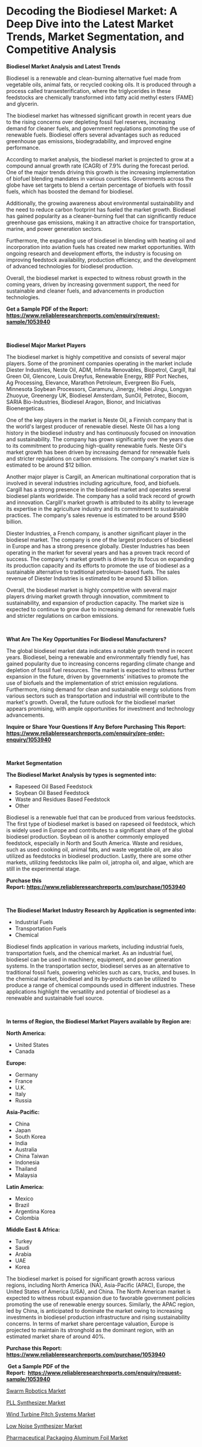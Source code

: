 <p><h1>Decoding the Biodiesel Market: A Deep Dive into the Latest Market Trends, Market Segmentation, and Competitive Analysis</h1></p><p><strong>Biodiesel Market Analysis and Latest Trends</strong></p>
<p><p>Biodiesel is a renewable and clean-burning alternative fuel made from vegetable oils, animal fats, or recycled cooking oils. It is produced through a process called transesterification, where the triglycerides in these feedstocks are chemically transformed into fatty acid methyl esters (FAME) and glycerin.</p><p>The biodiesel market has witnessed significant growth in recent years due to the rising concerns over depleting fossil fuel reserves, increasing demand for cleaner fuels, and government regulations promoting the use of renewable fuels. Biodiesel offers several advantages such as reduced greenhouse gas emissions, biodegradability, and improved engine performance.</p><p>According to market analysis, the biodiesel market is projected to grow at a compound annual growth rate (CAGR) of 7.9% during the forecast period. One of the major trends driving this growth is the increasing implementation of biofuel blending mandates in various countries. Governments across the globe have set targets to blend a certain percentage of biofuels with fossil fuels, which has boosted the demand for biodiesel.</p><p>Additionally, the growing awareness about environmental sustainability and the need to reduce carbon footprint has fueled the market growth. Biodiesel has gained popularity as a cleaner-burning fuel that can significantly reduce greenhouse gas emissions, making it an attractive choice for transportation, marine, and power generation sectors.</p><p>Furthermore, the expanding use of biodiesel in blending with heating oil and incorporation into aviation fuels has created new market opportunities. With ongoing research and development efforts, the industry is focusing on improving feedstock availability, production efficiency, and the development of advanced technologies for biodiesel production.</p><p>Overall, the biodiesel market is expected to witness robust growth in the coming years, driven by increasing government support, the need for sustainable and cleaner fuels, and advancements in production technologies.</p></p>
<p><strong>Get a Sample PDF of the Report:&nbsp; <a href="https://www.reliableresearchreports.com/enquiry/request-sample/1053940">https://www.reliableresearchreports.com/enquiry/request-sample/1053940</a></strong></p>
<p>&nbsp;</p>
<p><strong>Biodiesel Major Market Players</strong></p>
<p><p>The biodiesel market is highly competitive and consists of several major players. Some of the prominent companies operating in the market include Diester Industries, Neste Oil, ADM, Infinita Renovables, Biopetrol, Cargill, Ital Green Oil, Glencore, Louis Dreyfus, Renewable Energy, RBF Port Neches, Ag Processing, Elevance, Marathon Petroleum, Evergreen Bio Fuels, Minnesota Soybean Processors, Caramuru, Jinergy, Hebei Jingu, Longyan Zhuoyue, Greenergy UK, Biodiesel Amsterdam, SunOil, Petrotec, Biocom, SARIA Bio-Industries, Biodiesel Aragon, Bionor, and Iniciativas Bioenergeticas.</p><p>One of the key players in the market is Neste Oil, a Finnish company that is the world's largest producer of renewable diesel. Neste Oil has a long history in the biodiesel industry and has continuously focused on innovation and sustainability. The company has grown significantly over the years due to its commitment to producing high-quality renewable fuels. Neste Oil's market growth has been driven by increasing demand for renewable fuels and stricter regulations on carbon emissions. The company's market size is estimated to be around $12 billion.</p><p>Another major player is Cargill, an American multinational corporation that is involved in several industries including agriculture, food, and biofuels. Cargill has a strong presence in the biodiesel market and operates several biodiesel plants worldwide. The company has a solid track record of growth and innovation. Cargill's market growth is attributed to its ability to leverage its expertise in the agriculture industry and its commitment to sustainable practices. The company's sales revenue is estimated to be around $590 billion.</p><p>Diester Industries, a French company, is another significant player in the biodiesel market. The company is one of the largest producers of biodiesel in Europe and has a strong presence globally. Diester Industries has been operating in the market for several years and has a proven track record of success. The company's market growth is driven by its focus on expanding its production capacity and its efforts to promote the use of biodiesel as a sustainable alternative to traditional petroleum-based fuels. The sales revenue of Diester Industries is estimated to be around $3 billion.</p><p>Overall, the biodiesel market is highly competitive with several major players driving market growth through innovation, commitment to sustainability, and expansion of production capacity. The market size is expected to continue to grow due to increasing demand for renewable fuels and stricter regulations on carbon emissions.</p></p>
<p>&nbsp;</p>
<p><strong>What Are The Key Opportunities For Biodiesel Manufacturers?</strong></p>
<p><p>The global biodiesel market data indicates a notable growth trend in recent years. Biodiesel, being a renewable and environmentally friendly fuel, has gained popularity due to increasing concerns regarding climate change and depletion of fossil fuel resources. The market is expected to witness further expansion in the future, driven by governments' initiatives to promote the use of biofuels and the implementation of strict emission regulations. Furthermore, rising demand for clean and sustainable energy solutions from various sectors such as transportation and industrial will contribute to the market's growth. Overall, the future outlook for the biodiesel market appears promising, with ample opportunities for investment and technology advancements.</p></p>
<p><strong>Inquire or Share Your Questions If Any Before Purchasing This Report: <a href="https://www.reliableresearchreports.com/enquiry/pre-order-enquiry/1053940">https://www.reliableresearchreports.com/enquiry/pre-order-enquiry/1053940</a></strong></p>
<p>&nbsp;</p>
<p><strong>Market Segmentation</strong></p>
<p><strong>The Biodiesel Market Analysis by types is segmented into:</strong></p>
<p><ul><li>Rapeseed Oil Based Feedstock</li><li>Soybean Oil Based Feedstock</li><li>Waste and Residues Based Feedstock</li><li>Other</li></ul></p>
<p><p>Biodiesel is a renewable fuel that can be produced from various feedstocks. The first type of biodiesel market is based on rapeseed oil feedstock, which is widely used in Europe and contributes to a significant share of the global biodiesel production. Soybean oil is another commonly employed feedstock, especially in North and South America. Waste and residues, such as used cooking oil, animal fats, and waste vegetable oil, are also utilized as feedstocks in biodiesel production. Lastly, there are some other markets, utilizing feedstocks like palm oil, jatropha oil, and algae, which are still in the experimental stage.</p></p>
<p><strong>Purchase this Report:&nbsp;<a href="https://www.reliableresearchreports.com/purchase/1053940">https://www.reliableresearchreports.com/purchase/1053940</a></strong></p>
<p>&nbsp;</p>
<p><strong>The Biodiesel Market Industry Research by Application is segmented into:</strong></p>
<p><ul><li>Industrial Fuels</li><li>Transportation Fuels</li><li>Chemical</li></ul></p>
<p><p>Biodiesel finds application in various markets, including industrial fuels, transportation fuels, and the chemical market. As an industrial fuel, biodiesel can be used in machinery, equipment, and power generation systems. In the transportation sector, biodiesel serves as an alternative to traditional fossil fuels, powering vehicles such as cars, trucks, and buses. In the chemical market, biodiesel and its by-products can be utilized to produce a range of chemical compounds used in different industries. These applications highlight the versatility and potential of biodiesel as a renewable and sustainable fuel source.</p></p>
<p>&nbsp;</p>
<p><strong>In terms of Region, the Biodiesel Market Players available by Region are:</strong></p>
<p>
    <p> <strong> North America: </strong>
        <ul>
            <li>United States</li>
            <li>Canada</li>
        </ul>
        </p> 
    <p> <strong> Europe: </strong>
        <ul>
            <li>Germany</li>
            <li>France</li>
            <li>U.K.</li>
            <li>Italy</li>
            <li>Russia</li>
        </ul>
        </p> 
    <p> <strong> Asia-Pacific: </strong>
        <ul>
            <li>China</li>
            <li>Japan</li>
            <li>South Korea</li>
            <li>India</li>
            <li>Australia</li>
            <li>China Taiwan</li>
            <li>Indonesia</li>
            <li>Thailand</li>
            <li>Malaysia</li>
        </ul>
        </p> 
    <p> <strong> Latin America: </strong>
        <ul>
            <li>Mexico</li>
            <li>Brazil</li>
            <li>Argentina Korea</li>
            <li>Colombia</li>
        </ul>
        </p> 
    <p> <strong> Middle East & Africa: </strong>
        <ul>
            <li>Turkey</li>
            <li>Saudi</li>
            <li>Arabia</li>
            <li>UAE</li>
            <li>Korea</li>
        </ul>
    </p>
    </p>
<p><p>The biodiesel market is poised for significant growth across various regions, including North America (NA), Asia-Pacific (APAC), Europe, the United States of America (USA), and China. The North American market is expected to witness robust expansion due to favorable government policies promoting the use of renewable energy sources. Similarly, the APAC region, led by China, is anticipated to dominate the market owing to increasing investments in biodiesel production infrastructure and rising sustainability concerns. In terms of market share percentage valuation, Europe is projected to maintain its stronghold as the dominant region, with an estimated market share of around 40%.</p></p>
<p><strong>Purchase this Report: <a href="https://www.reliableresearchreports.com/purchase/1053940">https://www.reliableresearchreports.com/purchase/1053940</a></strong></p>
<p>&nbsp;<strong>Get a Sample PDF of the Report:&nbsp;&nbsp;<a href="https://www.reliableresearchreports.com/enquiry/request-sample/1053940">https://www.reliableresearchreports.com/enquiry/request-sample/1053940</a></strong></p>
<p><strong></strong></p>
<p><p><a href="https://medium.com/@joelstrosin1928/swarm-robotics-market-outlook-industry-overview-and-forecast-2023-to-2030-4e20fddfb4b5">Swarm Robotics Market</a></p><p><a href="https://medium.com/@walterkutch/pll-synthesizer-market-the-key-to-successful-business-strategy-forecast-till-2030-f5227f55c357">PLL Synthesizer Market</a></p><p><a href="https://github.com/kuntayevaz/Market-Research-Report-List-1/blob/main/wind-turbine-pitch-systems-market.md">Wind Turbine Pitch Systems Market</a></p><p><a href="https://medium.com/@darbyledner/low-noise-synthesizer-market-size-and-market-trends-complete-industry-overview-2023-to-2030-c1468ecb82ff">Low Noise Synthesizer Market</a></p><p><a href="https://github.com/Krish2023na/Market-Research-Report-List-1/blob/main/pharmaceutical-packaging-aluminum-foil-market.md">Pharmaceutical Packaging Aluminum Foil Market</a></p></p>